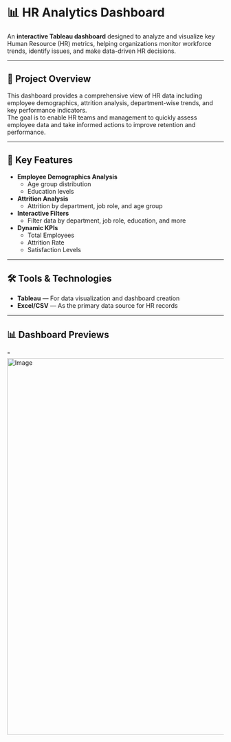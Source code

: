 # 📊 HR Analytics Dashboard

An **interactive Tableau dashboard** designed to analyze and visualize key Human Resource (HR) metrics, helping organizations monitor workforce trends, identify issues, and make data-driven HR decisions.

---

## 📌 Project Overview
This dashboard provides a comprehensive view of HR data including employee demographics, attrition analysis, department-wise trends, and key performance indicators.  
The goal is to enable HR teams and management to quickly assess employee data and take informed actions to improve retention and performance.

---

## 🎯 Key Features
- **Employee Demographics Analysis**
  - Age group distribution
  - Education levels
- **Attrition Analysis**
  - Attrition by department, job role, and age group
- **Interactive Filters**
  - Filter data by department, job role, education, and more
- **Dynamic KPIs**
  - Total Employees
  - Attrition Rate
  - Satisfaction Levels

---

## 🛠 Tools & Technologies
- **Tableau** — For data visualization and dashboard creation
- **Excel/CSV** — As the primary data source for HR records

---

## 📊 Dashboard Previews
"<img width="1548" height="877" alt="Image" src="https://github.com/user-attachments/assets/980ffb64-610e-4c4e-b69a-6e704c466e5a" />
